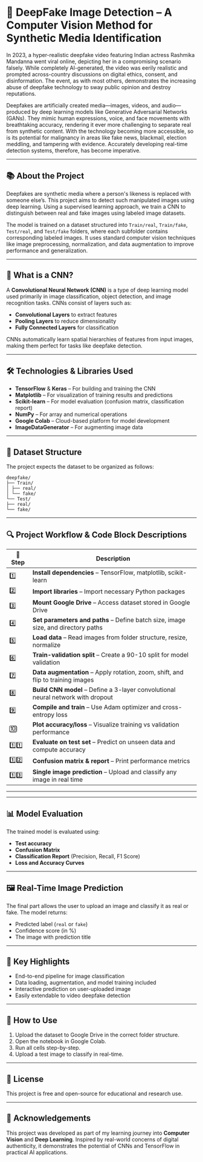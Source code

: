 # 🧠 DeepFake Image Detection – A Computer Vision Method for Synthetic Media Identification

In 2023, a hyper-realistic deepfake video featuring Indian actress Rashmika Mandanna went viral online, depicting her in a compromising scenario falsely. While completely AI-generated, the video was eerily realistic and prompted across-country discussions on digital ethics, consent, and disinformation. The event, as with most others, demonstrates the increasing abuse of deepfake technology to sway public opinion and destroy reputations.

Deepfakes are artificially created media—images, videos, and audio—produced by deep learning models like Generative Adversarial Networks (GANs). They mimic human expressions, voice, and face movements with breathtaking accuracy, rendering it ever more challenging to separate real from synthetic content. With the technology becoming more accessible, so is its potential for malignancy in areas like fake news, blackmail, election meddling, and tampering with evidence. Accurately developing real-time detection systems, therefore, has become imperative.

---

## 📚 About the Project

Deepfakes are synthetic media where a person's likeness is replaced with someone else’s. This project aims to detect such manipulated images using deep learning. Using a supervised learning approach, we train a CNN to distinguish between real and fake images using labeled image datasets.

The model is trained on a dataset structured into `Train/real`, `Train/fake`, `Test/real`, and `Test/fake` folders, where each subfolder contains corresponding labeled images. It uses standard computer vision techniques like image preprocessing, normalization, and data augmentation to improve performance and generalization.

---

## 🧠 What is a CNN?

A **Convolutional Neural Network (CNN)** is a type of deep learning model used primarily in image classification, object detection, and image recognition tasks. CNNs consist of layers such as:
- **Convolutional Layers** to extract features
- **Pooling Layers** to reduce dimensionality
- **Fully Connected Layers** for classification

CNNs automatically learn spatial hierarchies of features from input images, making them perfect for tasks like deepfake detection.

---

## 🛠️ Technologies & Libraries Used

- **TensorFlow** & **Keras** – For building and training the CNN  
- **Matplotlib** – For visualization of training results and predictions  
- **Scikit-learn** – For model evaluation (confusion matrix, classification report)  
- **NumPy** – For array and numerical operations  
- **Google Colab** – Cloud-based platform for model development  
- **ImageDataGenerator** – For augmenting image data  

---

## 📁 Dataset Structure

The project expects the dataset to be organized as follows:

```
deepfake/
├── Train/
│ ├── real/
│ └── fake/
└── Test/
├── real/
└── fake/
```  

---

## 🔍 Project Workflow & Code Block Descriptions

| 🔢 Step | Description |
|--------|-------------|
| 1️⃣ | **Install dependencies** – TensorFlow, matplotlib, scikit-learn |
| 2️⃣ | **Import libraries** – Import necessary Python packages |
| 3️⃣ | **Mount Google Drive** – Access dataset stored in Google Drive |
| 4️⃣ | **Set parameters and paths** – Define batch size, image size, and directory paths |
| 5️⃣ | **Load data** – Read images from folder structure, resize, normalize |
| 6️⃣ | **Train-validation split** – Create a 90-10 split for model validation |
| 7️⃣ | **Data augmentation** – Apply rotation, zoom, shift, and flip to training images |
| 8️⃣ | **Build CNN model** – Define a 3-layer convolutional neural network with dropout |
| 9️⃣ | **Compile and train** – Use Adam optimizer and cross-entropy loss |
| 🔟 | **Plot accuracy/loss** – Visualize training vs validation performance |
| 1️⃣1️⃣ | **Evaluate on test set** – Predict on unseen data and compute accuracy |
| 1️⃣2️⃣ | **Confusion matrix & report** – Print performance metrics |
| 1️⃣3️⃣ | **Single image prediction** – Upload and classify any image in real time |

---

---

## 📊 Model Evaluation

The trained model is evaluated using:
- **Test accuracy**
- **Confusion Matrix**
- **Classification Report** (Precision, Recall, F1 Score)
- **Loss and Accuracy Curves**

---

## 🖼️ Real-Time Image Prediction

The final part allows the user to upload an image and classify it as real or fake. The model returns:
- Predicted label (`real` or `fake`)
- Confidence score (in %)
- The image with prediction title

---

## 📌 Key Highlights

- End-to-end pipeline for image classification  
- Data loading, augmentation, and model training included  
- Interactive prediction on user-uploaded image  
- Easily extendable to video deepfake detection  

---

## 🚀 How to Use

1. Upload the dataset to Google Drive in the correct folder structure.  
2. Open the notebook in Google Colab.  
3. Run all cells step-by-step.  
4. Upload a test image to classify in real-time.  

---

## 📎 License

This project is free and open-source for educational and research use.

---

## 🙌 Acknowledgements

This project was developed as part of my learning journey into **Computer Vision** and **Deep Learning**. Inspired by real-world concerns of digital authenticity, it demonstrates the potential of CNNs and TensorFlow in practical AI applications.

